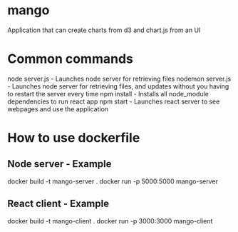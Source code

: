 # mango

Application that can create charts from d3 and chart.js from an UI

# Common commands

node server.js - Launches node server for retrieving files
nodemon server.js - Launches node server for retrieving files, and updates without you having to restart the server every time
npm install - Installs all node_module dependencies to run react app
npm start - Launches react server to see webpages and use the application

# How to use dockerfile

## Node server - Example

docker build -t mango-server .
docker run -p 5000:5000 mango-server

## React client - Example

docker build -t mango-client .
docker run -p 3000:3000 mango-client
